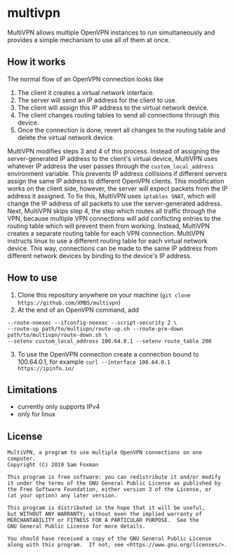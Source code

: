 # multivpn

MultiVPN allows multiple OpenVPN instances to run simultaneously and provides a simple mechanism to use all of them at once.

## How it works
The normal flow of an OpenVPN connection looks like
1. The client it creates a virtual network interface.
2. The server will send an IP address for the client to use.
3. The client will assign this IP address to the virtual network device.
4. The client changes routing tables to send all connections through this device.
5. Once the connection is done, revert all changes to the routing table and delete the virtual network device.

MultiVPN modifies steps 3 and 4 of this process.
Instead of assigning the server-generated IP address to the client's virtual device, MultiVPN uses whatever IP address the user passes
through the `custom_local_address` environment variable. This prevents IP address collisions if different servers assign
the same IP address to different OpenVPN clients. This modification works on the client side, however,
the server will expect packets from the IP address it assigned. To fix this, MultiVPN uses `iptables SNAT`, which will
change the IP address of all packets to use the server-generated address. Next, MultiVPN skips step 4, the step which
routes all traffic through the VPN, because multiple VPN connections will add conflicting entries to the routing table
which will prevent them from working. Instead, MultiVPN creates a separate routing table for each VPN connection.
MultiVPN instructs linux to use a different routing table for each virtual network device. This way, connections can be
made to the same IP address from different network devices by binding to the device's IP address.

## How to use
1. Clone this repository anywhere on your machine (`git clone https://github.com/XMB5/multivpn`)
2. At the end of an OpenVPN command, add
```
--route-noexec --ifconfig-noexec --script-security 2 \
--route-up path/to/multivpn/route-up.sh --route-pre-down path/to/multivpn/route-down.sh \
--setenv custom_local_address 100.64.0.1 --setenv route_table 200
```
3. To use the OpenVPN connection create a connection bound to 100.64.0.1, for example `curl --interface 100.64.0.1 https://ipinfo.io/`

## Limitations
- currently only supports IPv4
- only for linux

## License
    MultiVPN, a program to use multiple OpenVPN connections on one computer.
    Copyright (C) 2019 Sam Foxman
    
    This program is free software: you can redistribute it and/or modify
    it under the terms of the GNU General Public License as published by
    the Free Software Foundation, either version 3 of the License, or
    (at your option) any later version.
    
    This program is distributed in the hope that it will be useful,
    but WITHOUT ANY WARRANTY; without even the implied warranty of
    MERCHANTABILITY or FITNESS FOR A PARTICULAR PURPOSE.  See the
    GNU General Public License for more details.
    
    You should have received a copy of the GNU General Public License
    along with this program.  If not, see <https://www.gnu.org/licenses/>.